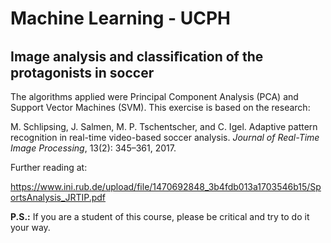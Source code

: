 # Machine Learning - UCPH #

## Image analysis and classiﬁcation of the protagonists in soccer ##

The algorithms applied were Principal Component Analysis (PCA) and Support Vector Machines (SVM). This exercise is based on the research:<br/>

M. Schlipsing, J. Salmen, M. P. Tschentscher, and C. Igel. Adaptive pattern recognition in real-time video-based soccer 
analysis. *Journal of Real-Time Image Processing*, 13(2): 345–361, 2017.

Further reading at: 

https://www.ini.rub.de/upload/file/1470692848_3b4fdb013a1703546b15/SportsAnalysis_JRTIP.pdf

**P.S.:** If you are a student of this course, please be critical and try to do it your way.
